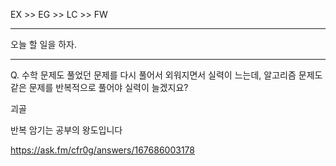 EX >> EG  >> LC  >> FW 

<hr>

오늘 할 일을 하자.

<hr>

Q. 수학 문제도 풀었던 문제를 다시 풀어서 외워지면서 실력이 느는데, 알고리즘 문제도 같은 문제를 반복적으로 풀어야 실력이 늘겠지요?

괴골

반복 암기는 공부의 왕도입니다

https://ask.fm/cfr0g/answers/167686003178
